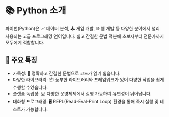 # 📚 Python 소개

파이썬(Python)은 📈 데이터 분석, 🕹️ 게임 개발, 🌐 웹 개발 등 다양한 분야에서 널리 사용되는 고급 프로그래밍 언어입니다. 쉽고 간결한 문법 덕분에 초보자부터 전문가까지 모두에게 적합합니다.
## 🔑 주요 특징

- 가독성: 📝 명확하고 간결한 문법으로 코드가 읽기 쉽습니다.
- 다양한 라이브러리: 📦 풍부한 라이브러리와 프레임워크가 있어 다양한 작업을 쉽게 수행할 수있습니다.
- 플랫폼 독립성: 💻 다양한 운영체제에서 실행 가능하여 유연성이 뛰어납니다.
- 대화형 프로그래밍: 🖥️ REPL(Read-Eval-Print Loop) 환경을 통해 즉시 실행 및 테스트가 가능합니다.